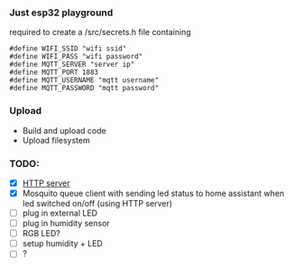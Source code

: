 ### Just esp32 playground

required to create a /src/secrets.h file containing
```
#define WIFI_SSID "wifi ssid"
#define WIFI_PASS "wifi password"
#define MQTT_SERVER "server ip"
#define MQTT_PORT 1883
#define MQTT_USERNAME "mqtt username"
#define MQTT_PASSWORD "mqtt password"
```

### Upload
- Build and upload code
- Upload filesystem

### TODO:
- [x] [HTTP server](https://randomnerdtutorials.com/esp32-web-server-arduino-ide/)
- [x] Mosquito queue client with sending led status to home assistant when led switched on/off (using HTTP server)
- [ ] plug in external LED
- [ ] plug in humidity sensor
- [ ] RGB LED?
- [ ] setup humidity + LED
- [ ] ?